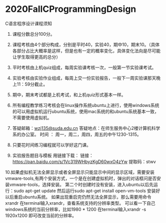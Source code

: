 # 2020FallCProgrammingDesign
C语言程序设计课程须知
1. 课程分数总分100分。
2. 课程考核由4个部分构成，分别是平时40，实验40，期中10，期末10。（具体各部分占比大概率是这样，但是也有一定的概率变化，具体变化法向是尽可能让学生取得更高的总分）
3. 平时考核由上机quiz组成，每周实验课考核一次，一般第一节实验课考试。
4. 实验考核由实验作业组成，每周上交一份实验报告，一般下一周实验课那天晚上11：59分截止。
5. 期中，期末考试都是上机考试，和上机quiz形式基本一样。
6. 所有编程教学练习考核会在linux操作系统ubuntu上进行，使用windows系统的可以用虚拟机运行ubuntu系统，使用mac系统的和ubuntu系统基本一致，不需要使用虚拟机。
7. 答疑邮箱：wzj135@suda.edu.cn 答疑地点：在师生服务中心2楼计算机科学系的办公室。 时间 ： 周一，周二，周四，周五的中午1230-1315。
8. 只要花时间练习编程就可以学好这门课。


9. 实验报告题目与模板 用链接下载： 
链接：https://pan.baidu.com/s/1Vc319WHbyzKgD60wxO4zYw 
提取码：stwv 


10.如果虚拟机无法全屏显示或者全屏显示只能显示中间的显示区域，需要安装vmware-tools,有两个安装方式，一个是在创建虚拟机时，弹出的对话框问是否安装vmware-tools，选择安装。 第二个时创建时没有安装，进入ubuntu以后先运行：sudo apt-get update 然后运行sudo apt-get install open-vm-tools 安装好以后重启ubuntu系统。 如果出现重启完仍然无法全屏显示，那么需要用命令xrandr 在terminal输入xrandr，查看系统支持的分辨率类型。 可以看一下自己windows系统的当前分辨率，比如1980 * 1200 在terminal输入xrandr -s 1920x1200 即可改变当前的分辨率。
